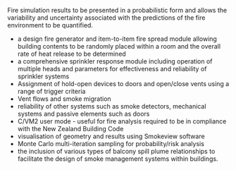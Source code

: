 Fire simulation results to be presented in a probabilistic form and allows the variability and uncertainty associated with the predictions of the fire environment to be quantified.

- a design fire generator and item-to-item fire spread module allowing building contents to be randomly placed within a room and the overall rate of heat release to be determined
- a comprehensive sprinkler response module including operation of multiple heads and parameters for effectiveness and reliability of sprinkler systems
- Assignment of hold-open devices to doors and open/close vents using a range of trigger criteria
- Vent flows and smoke migration
- reliability of other systems such as smoke detectors, mechanical systems and passive elements such as doors
- C/VM2 user mode - useful for fire analysis required to be in compliance with the New Zealand Building Code
- visualisation of geometry and results using Smokeview software
- Monte Carlo multi-iteration sampling for probability/risk analysis
- the inclusion of various types of balcony spill plume relationships to facilitate the design of smoke management systems within buildings.
